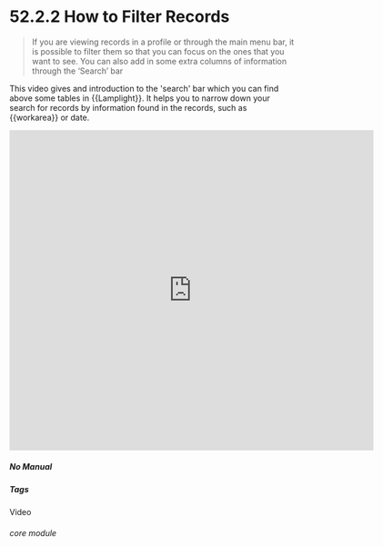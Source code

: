 # 52.2.2 How to Filter Records

> If you are viewing records in a profile or through the main menu bar, it is possible to filter them so that you can focus on the ones that you want to see. You can also add in some extra columns of information through the ‘Search’ bar



This video gives and introduction to the 'search' bar which you can find above some tables in {{Lamplight}}. It helps you to narrow down your search for records by information found in the records, such as {{workarea}} or date. 

<iframe title="How to Filter Records" width="640" height="564" src="https://player.vimeo.com/video/279244828" data-video-display="home" frameborder="0" allowFullScreen mozallowfullscreen webkitAllowFullScreen></iframe>


##### No Manual

##### Tags
Video

###### core module
